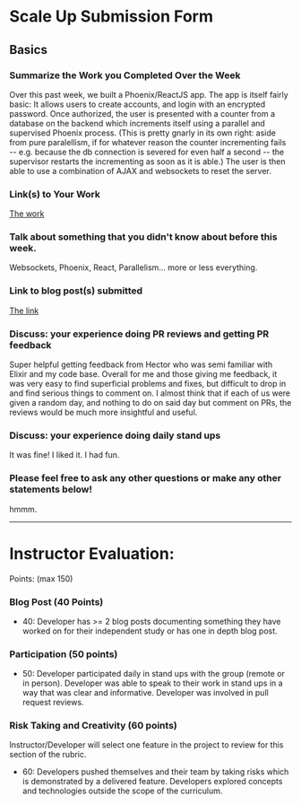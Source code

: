 # Scale Up Submission Form

## Basics

### Summarize the Work you Completed Over the Week

 Over this past week, we built a Phoenix/ReactJS app.  The app is itself fairly basic: It allows users to create accounts, and login with an encrypted password.  Once authorized, the user is presented with a counter from a database on the backend which increments itself using a parallel and supervised Phoenix process.  (This is pretty gnarly in its own right: aside from pure paralellism, if for whatever reason the counter incrementing fails -- e.g. because the db connection is severed for even half a second -- the supervisor restarts the incrementing as soon as it is able.) The user is then able to use a combination of AJAX and websockets to reset the server. 

### Link(s) to Your Work

 [The work](https://github.com/afg419/everybody_counts/pull/5)

### Talk about something that you didn't know about before this week.  

 Websockets, Phoenix, React, Parallelism... more or less everything.

### Link to blog post(s) submitted  

 [The link](https://medium.com/@afg419/computing-the-computational-complexity-of-merge-sort-with-ruby-2ed01af9e0ff#.nju6txod0)

### Discuss: your experience doing PR reviews and getting PR feedback  

 Super helpful getting feedback from Hector who was semi familiar with Elixir and my code base.  Overall for me and those giving me feedback, it was very easy to find superficial problems and fixes, but difficult to drop in and find serious things to comment on.  I almost think that if each of us were given a random day, and nothing to do on said day but comment on PRs, the reviews would be much more insightful and useful.

### Discuss: your experience doing daily stand ups

 It was fine!  I liked it.  I had fun.

### Please feel free to ask any other questions or make any other statements below!  

 hmmm.

-----

# Instructor Evaluation:

Points: (max 150)

### Blog Post (40 Points)  
  * 40: Developer has >= 2 blog posts documenting something they have worked on for their independent study or has one in depth blog post.

### Participation (50 points)
  * 50: Developer participated daily in stand ups with the group (remote or in person). Developer was able to speak to their work in stand ups in a way that was clear and informative. Developer was involved in pull request reviews.

### Risk Taking and Creativity (60 points)

Instructor/Developer will select one feature in the project to review for this section of the rubric.

  * 60: Developers pushed themselves and their team by taking risks which is demonstrated by a delivered feature. Developers explored concepts and technologies outside the scope of the curriculum.
